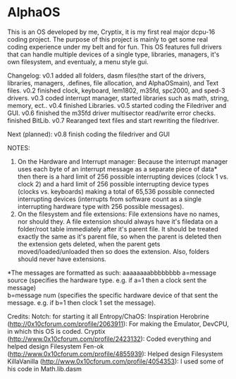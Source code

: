 AlphaOS
=======
This is an OS developed by me, Cryptix, it is my first real major dcpu-16 coding project. The purpose of this project is mainly to get some real coding
experience under my belt and for fun. This OS features full drivers that can handle multiple devices of a single type, 
libraries, managers, it's own filesystem, and eventualy, a menu style gui.

Changelog:
v0.1 added all folders, dasm files(the start of the drivers, libraries, managers, .defines, file allocation, and AlphaOSmain), and Text files.
v0.2 finished clock, keyboard, lem1802, m35fd, spc2000, and sped-3 drivers.
v0.3 coded interrupt manager, started libraries such as math, string, memory, ect..
v0.4 finished Libraries.
v0.5 started coding the Filedriver and GUI.
v0.6 finished the m35fd driver multisector read/write error checks. finished BitLib. 
v0.7 Rearanged text files and start rewriting the filedriver.

Next (planned): 
v0.8 finish coding the filedriver and GUI

NOTES:
1.  On the Hardware and Interrupt manager:
	Because the interrupt manager uses each byte of an interrupt message as a separate piece of data* then there is a hard limit of 256 possible interrupting
	devices (clock 1 vs. clock 2) and a hard limit of 256 possible interrupting device types (clocks vs. keyboards) making a total of 65,536 possible connected 
	interrupting devices (interrupts from software count as a single interrupting hardware type with 256 possible messages).
2.  On the filesystem and file extensions:
	File extensions have no names, nor should they. A file extension should always have it's filedata on a folder/root table immediately after it's parent file. 
	It should be treated exactly the same as it's parent file, so when the parent is deleted then the extension gets deleted, when the parent gets moved/loaded/unloaded
	then so does the extension. Also, folders should never have extensions.

*The messages are formatted as such: aaaaaaaabbbbbbbb a=message source (specifies the hardware type. e.g. if a=1 then a clock sent the message)  
 b=message num (specifies the specific hardware device of that sent the message. e.g. if b=1 then clock 1 set the message).
 
Credits:
Notch: for starting it all
Entropy/ChaOS: Inspiration
Herobrine (http://0x10cforum.com/profile/2063911): For making the Emulator, DevCPU, in which this OS is coded.
Cryptix (http://www.0x10cforum.com/profile/2423132): Coded everything and helped design Filesystem
Fen-ok (http://www.0x10cforum.com/profile/4855939): Helped design Filesystem
KillaVanilla (http://www.0x10cforum.com/profile/4054353): I used some of his code in Math.lib.dasm

